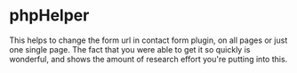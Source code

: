 # phpHelper

This helps to change the form url in contact form plugin, on all pages or just one single page. The fact that you were able to get it so quickly is wonderful, and shows the amount of research effort you're putting into this.
